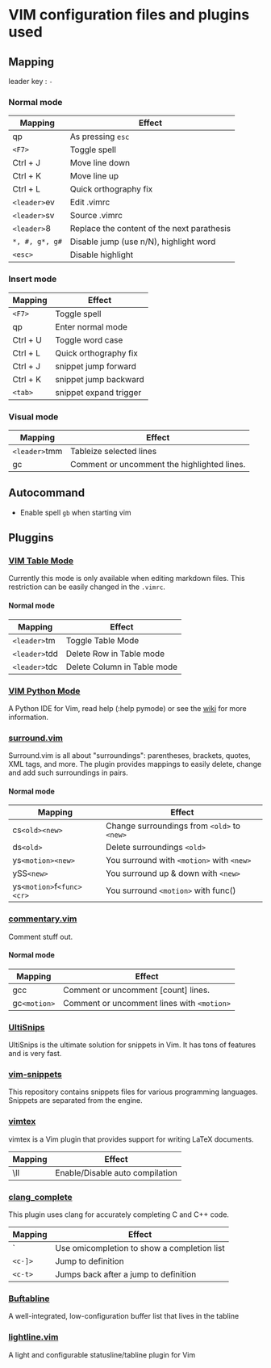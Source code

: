 # VIM configuration files and plugins used

## Mapping

leader key : `-`

### Normal mode

| Mapping        | Effect                                     |
|----------------|--------------------------------------------|
| qp             | As pressing `esc`                          |
| `<F7>`         | Toggle spell                               |
| Ctrl + J       | Move line down                             |
| Ctrl + K       | Move line up                               |
| Ctrl + L       | Quick orthography fix                      |
| `<leader>`ev   | Edit .vimrc                                |
| `<leader>`sv   | Source .vimrc                              |
| `<leader>`8    | Replace the content of the next parathesis |
| `*, #, g*, g#` | Disable jump (use n/N), highlight word     |
| `<esc>`        | Disable highlight                          |

### Insert mode

| Mapping  | Effect                 |
|----------|------------------------|
| `<F7>`   | Toggle spell           |
| qp       | Enter normal mode      |
| Ctrl + U | Toggle word case       |
| Ctrl + L | Quick orthography fix  |
| Ctrl + J | snippet jump forward   |
| Ctrl + K | snippet jump backward  |
| `<tab>`  | snippet expand trigger |

### Visual mode

| Mapping       | Effect                                      |
|---------------|---------------------------------------------|
| `<leader>`tmm | Tableize selected lines                     |
| gc            | Comment or uncomment the highlighted lines. |


## Autocommand

* Enable spell `gb` when starting vim

## Pluggins

### [VIM Table Mode](https://github.com/dhruvasagar/vim-table-mode)

Currently this mode is only available when editing markdown files. This restriction can be easily changed in the `.vimrc`.

#### Normal mode

| Mapping       | Effect                      |
|---------------|-----------------------------|
| `<leader>`tm  | Toggle Table Mode           |
| `<leader>`tdd | Delete Row in Table mode    |
| `<leader>`tdc | Delete Column in Table mode |

### [VIM Python Mode](https://github.com/python-mode/python-mode)

A Python IDE for Vim, read help (:help pymode) or see the [wiki](https://github.com/python-mode/python-mode/wiki) for more information.

### [surround.vim](https://github.com/tpope/vim-surround)

Surround.vim is all about "surroundings": parentheses, brackets, quotes, XML tags, and more. The plugin provides mappings to easily delete, change and add such surroundings in pairs.

#### Normal mode

| Mapping                   | Effect                                      |
|---------------------------|---------------------------------------------|
| cs`<old><new>`            | Change surroundings from `<old>` to `<new>` |
| ds`<old>`                 | Delete surroundings `<old>`                 |
| ys`<motion><new>`         | You surround with `<motion>` with `<new>`   |
| ySS`<new>`                | You surround up & down with `<new>`         |
| ys`<motion>`f`<func><cr>` | You surround `<motion>` with func()         |

### [commentary.vim](https://github.com/tpope/vim-commentary)

Comment stuff out.

#### Normal mode

| Mapping      | Effect                                     |
|--------------|--------------------------------------------|
| gcc          | Comment or uncomment [count] lines.        |
| gc`<motion>` | Comment or uncomment lines with `<motion>` |


### [UltiSnips](https://github.com/SirVer/ultisnips)

UltiSnips is the ultimate solution for snippets in Vim. It has tons of features and is very fast.

### [vim-snippets](https://github.com/honza/vim-snippets)

This repository contains snippets files for various programming languages. Snippets are separated from the engine.

### [vimtex](https://github.com/lervag/vimtex)

vimtex is a Vim plugin that provides support for writing LaTeX documents.

| Mapping | Effect                          |
|---------|---------------------------------|
| \ll     | Enable/Disable auto compilation |

### [clang_complete](https://github.com/xavierd/clang_complete)

This plugin uses clang for accurately completing C and C++ code.

| Mapping     | Effect                                      |
|-------------|---------------------------------------------|
| `<c-x><c-o> | Use omicompletion to show a completion list |
| `<c-]>`     | Jump to definition                          |
| `<c-t>`     | Jumps back after a jump to definition       |

### [Buftabline](https://github.com/ap/vim-buftabline)

 A well-integrated, low-configuration buffer list that lives in the tabline

### [lightline.vim](https://github.com/itchyny/lightline.vim)

 A light and configurable statusline/tabline plugin for Vim
